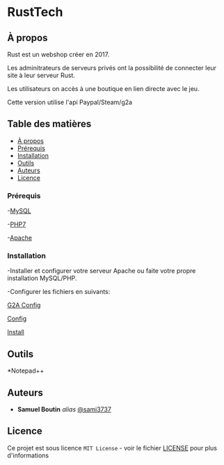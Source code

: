 # RustTech

## À propos

Rust est un webshop créer en 2017.

Les adminitrateurs de serveurs privés ont la possibilité de connecter leur site à leur serveur Rust.

Les utilisateurs on accès à une boutique en lien directe avec le jeu.

Cette version utilise l'api Paypal/Steam/g2a

## Table des matières

- [À propos](#à-propos)
- [Prérequis](#prérequis)
- [Installation](#installation)
- [Outils](#outils)
- [Auteurs](#auteurs)
- [Licence](#Licence)

### Prérequis

  -[MySQL](https://www.mysql.com/)
  
  -[PHP7](https://www.php.net/releases/index.php)
  
  -[Apache](https://httpd.apache.org/)

### Installation

-Installer et configurer votre serveur Apache ou faite votre propre installation MySQL/PHP.

-Configurer les fichiers en suivants:

[G2A Config](./g2a.php)

[Config](./config.php)

[Install](./install.php)

## Outils

  *Notepad++

## Auteurs
* **Samuel Boutin** _alias_ [@sami3737](https://github.com/sami3737)

## Licence

Ce projet est sous licence ``MIT License`` - voir le fichier [LICENSE](LICENSE.md) pour plus d'informations
